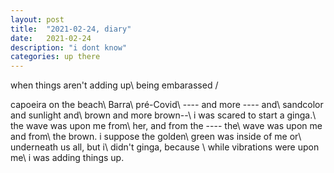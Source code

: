 ```yaml
---
layout: post
title:  "2021-02-24, diary"
date:   2021-02-24
description: "i dont know"
categories: up there
---
```

when things aren't adding up\\
being embarassed /

capoeira on the beach\\
Barra\\
pré-Covid\\
---- and more ---- and\\
sandcolor and sunlight and\\
brown and more brown--\\
i was scared to start a ginga.\\
the wave was upon me from\\
her, and from the ---- the\\
wave was upon me and from\\
the brown. i suppose the golden\\
green was inside of me or\\
underneath us all, but i\\
didn't ginga, because       \\
while vibrations were upon me\\
i was adding things up.

